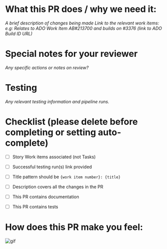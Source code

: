 <!--  Thanks for sending a pull request!  Here are some tips for you:
If this PR closes an issue, add '<AB#213700>' somewhere in the PR summary. As a minimum, please *always* link to the relevant work items e.g. AB#213700 (work item number in Azure DevOps). Follow the format below carefully, guidance found here: https://learn.microsoft.com/en-us/azure/devops/boards/github/link-to-from-github?view=azure-devops. Note: The Title pattern should be `{work item number}: {title}` -->

# **What this PR does / why we need it**:
*A brief description of changes being made*
*Link to the relevant work items: e.g: Relates to ADO Work Item AB#213700 and builds on #3376 (link to ADO Build ID URL)*

# **Special notes for your reviewer**
*Any specific actions or notes on review?*

# Testing
*Any relevant testing information and pipeline runs.*

# Checklist (please delete before completing or setting auto-complete)
- [ ] Story Work items associated (not Tasks)
- [ ] Successful testing run(s) link provided
- [ ] Title pattern should be `{work item number}: {title}`
- [ ] Description covers all the changes in the PR
- [ ] This PR contains documentation
- [ ] This PR contains tests


# **How does this PR make you feel**:
![gif](https://giphy.com/)